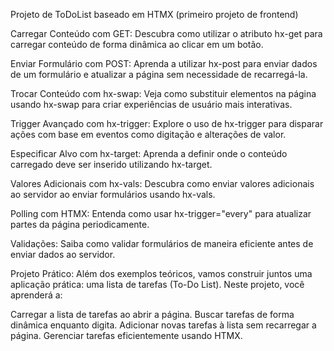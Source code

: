 Projeto de ToDoList baseado em HTMX (primeiro projeto de frontend) 


Carregar Conteúdo com GET: Descubra como utilizar o atributo hx-get para carregar conteúdo de forma dinâmica ao clicar em um botão.

Enviar Formulário com POST: Aprenda a utilizar hx-post para enviar dados de um formulário e atualizar a página sem necessidade de recarregá-la.

Trocar Conteúdo com hx-swap: Veja como substituir elementos na página usando hx-swap para criar experiências de usuário mais interativas.

Trigger Avançado com hx-trigger: Explore o uso de hx-trigger para disparar ações com base em eventos como digitação e alterações de valor.

Especificar Alvo com hx-target: Aprenda a definir onde o conteúdo carregado deve ser inserido utilizando hx-target.

Valores Adicionais com hx-vals: Descubra como enviar valores adicionais ao servidor ao enviar formulários usando hx-vals.

Polling com HTMX: Entenda como usar hx-trigger="every" para atualizar partes da página periodicamente.

Validações: Saiba como validar formulários de maneira eficiente antes de enviar dados ao servidor.

Projeto Prático:
Além dos exemplos teóricos, vamos construir juntos uma aplicação prática: uma lista de tarefas (To-Do List). Neste projeto, você aprenderá a:

Carregar a lista de tarefas ao abrir a página.
Buscar tarefas de forma dinâmica enquanto digita.
Adicionar novas tarefas à lista sem recarregar a página.
Gerenciar tarefas eficientemente usando HTMX.
